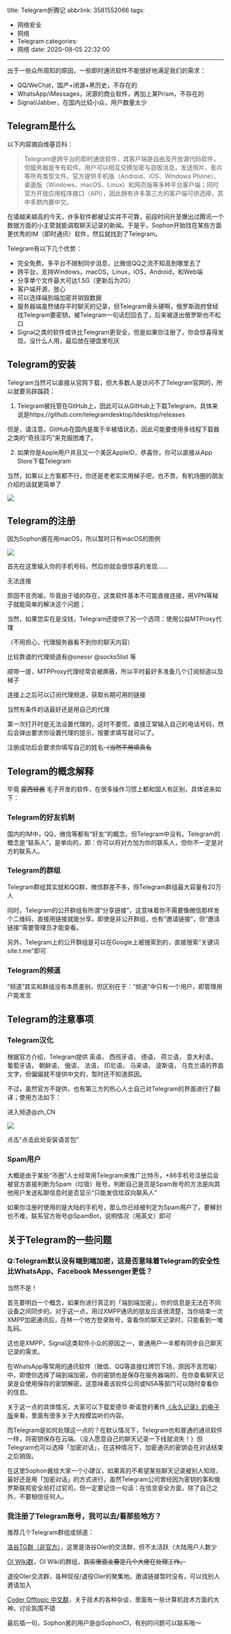 title: Telegram折腾记
abbrlink: 3581552066
tags:
  - 网络安全
  - 网络
  - Telegram
categories:
  - 网络
date: 2020-08-05 22:32:00
---
出于一些众所周知的原因，一些即时通讯软件不能很好地满足我们的需求：

- QQ/WeChat，国产+闭源+黑历史，不存在的
- WhatsApp/iMessages，闭源的商业软件，再加上某Prism，不存在的
- Signal/Jabber，在国内比较小众，用户数量太少

## Telegram是什么

以下内容摘自维基百科：

> Telegram是跨平台的即时通信软件，其客户端是自由及开放源代码软件，但服务器是专有软件。用户可以相互交换加密与自毁消息，发送照片、影片等所有类型文件。官方提供手机版（Android、iOS、Windows Phone）、桌面版（Windows、macOS、Linux）和网页版等多种平台客户端；同时官方开放应用程序接口（API），因此拥有许多第三方的客户端可供选择，其中多款内置中文。

在墙越来越高的今天，许多软件都被证实并不可靠，前段时间升至爆出过腾讯一个数据方面的小主管就能调取聊天记录的新闻。于是乎，Sophon开始找在某些方面更优秀的IM（即时通讯）软件，然后就找到了Telegram。

Telegram有以下几个优势：

- 完全免费，多平台不限制同步消息，比微信QQ之流不知高到哪里去了
- 跨平台，支持Windows，macOS，Linux，iOS，Android，和Web端
- 分享单个文件最大可达1.5G（更新后为2G）
- 客户端开源，放心
- 可以选择端到端加密并销毁数据
- 服务器端虽然储存平时聊天的记录，但Telegram骨头硬啊，俄罗斯政府曾经找Telegram要密钥，被Telegram一句话怼回去了，后来被逐出俄罗斯也不松口
- Signal之类的软件或许比Telegram更安全，但是如果你注册了，你会惊喜得发现，没什么人用，最后放在硬盘里吃灰

## Telegram的安装

Telegram当然可以直接从官网下载，但大多数人是访问不了Telegram官网的，所以就要另辟蹊跷：

1. Telegram被托管在GitHub上，因此可以从GitHub上下载Telegram，具体来说是https://github.com/telegramdesktop/tdesktop/releases

但是，请注意，GitHub在国内是属于半被墙状态，因此可能要使用多线程下载器之类的“奇技淫巧”来克服困难了。

2. 如果你是Apple用户并且又一个美区AppleID，恭喜你，你可以直接从App Store下载Telegram

当然，如果以上方案都不行，你还是老老实实用梯子吧，也不贵，有机场圈的朋友介绍的话就更简单了

![](https://cdn.jsdelivr.net/gh/HeliumOI/HeliumOI.github.io/images/1582504823938.jpg)

## Telegram的注册

因为Sophon酱在用macOS，所以暂时只有macOS的图例

![](https://cdn.jsdelivr.net/gh/HeliumOI/HeliumOI.github.io/images/1583162215202.jpg)

首先在这里输入你的手机号码，然后你就会很惊喜的发现……

无法连接

原因不言而喻，毕竟由于墙的存在，这类软件基本不可能直接连接，用VPN等梯子就能简单的解决这个问题；

当然，如果您实在是没钱，Telegram还提供了另一个选项：使用公益MTProxy代理

（不用担心，代理服务器看不到你的聊天内容）

比较靠谱的代理频道有@onessr @socks5list 等

顺带一提，MTPProxy代理经常会被屏蔽，所以平时最好多准备几个订阅频道以及梯子

连接上之后可以订阅代理频道，获取长期可用的链接

当然有条件的话最好还是用自己的代理

第一次打开时是无法设置代理的，这时不要慌，直接正常输入自己的电话号码，然后会弹出要求你设置代理的提示，按要求填写就可以了。

注册成功后会要求你填写自己的姓名~~（当然不用填真名~~

## Telegram的概念解释

毕竟 ~~露西娅酱~~ 毛子开发的软件，在很多操作习惯上都和国人有区别，具体说来如下：

### Telegram的好友机制

国内的IM中，QQ，微信等都有“好友”的概念，但Telegram中没有。Telegram的概念是“联系人”，是单向的，即：你可以将对方加为你的联系人，但你不一定是对方的联系人。

### Telegram的群组

Telegram群组其实就和QQ群，微信群差不多，但Telegram群组最大容量有20万人

同时，Telegram的公开群组有所谓“分享链接”，这意味着你不需要像微信那样发个二维码，直接用链接就能分享。即使是非公开群组，也有“邀请链接”，但“邀请链接”需要管理员才能查看。

另外，Telegram上的公开群组是可以在Google上被搜索到的，直接搜索“关键词 site:t.me”即可

### Telegram的频道

“频道”其实和群组没有本质差别，但区别在于：“频道”中只有一个用户，即管理用户能发言

## Telegram的注意事项

### Telegram汉化

根据官方介绍，Telegram提供 英语， 西班牙语， 德语， 荷兰语， 意大利语， 葡萄牙语， 朝鲜语， 俄语， 法语， 印尼语， 马来语， 波斯语， 乌克兰语的界面文字，但偏偏就不提供中文的，暂时还不知道原因。

不过，虽然官方不提供，也有第三方的热心人士自己对Telegram的界面进行了翻译；使用方法如下：

进入频道@zh_CN

![](https://cdn.jsdelivr.net/gh/HeliumOI/HeliumOI.github.io/images/1583165079891.jpg)

点击“点击此处安装语言包”

### Spam用户

大概是由于某些“币圈”人士经常用Telegram来推广比特币，+86手机号注册后会被官方直接判断为Spam（垃圾）账号，判断自己是否是Spam账号的方法是向其他用户发送私聊信息时是否显示“只能发信给双向联系人”

如果你注册时使用的是大陆的手机号，那么你已经被判定为Spam用户了。要解封也不难，联系官方账号@SpamBot，说明情况（用英文）即可

## 关于Telegram的一些问题

### Q:Telegram默认没有端到端加密，这是否意味着Telegram的安全性比WhatsApp、Facebook Messenger更低？

当然不是！

首先要明白一个概念，如果你进行真正的「端到端加密」，你的信息是无法在不同设备之间同步的。对于这一点，用过XMPP通讯的朋友应该很清楚，当你结束一次XMPP加密通讯后，在林一个地方登录账号，查看你的聊天记录时，只能看到一堆乱码。

这也是XMPP，Signal这类软件小众的原因之一，普通用户一半都有同步自己聊天记录的需求。

在WhatsApp等常用的通讯软件（微信、QQ等直接红牌罚下场，原因不言而喻）中，即使你选择了端到端加密，你的密钥也是保存在服务器端的，在你查看聊天记录是会使用保存的密钥解密。这意味着该软件公司或NSA等部门可以随时查看你的信息。

关于这一点的具体情况，大家可以下载爱德华·斯诺登的著作[《永久记录》的电子版](https://a.temporaryrecord.com/Permanent_Record_-_CN_edition_with_underlined_redactions.pdf)来看，里面有很多关于大规模监听的内容。

而Telegram是如何处理这一点的？在默认情况下，Telegram也和普通的通讯软件一样，将密钥保存在云端。（没人愿意自己的聊天记录一下线就消失！）但Telegram也可以选择「加密对话」，在这种情况下，加密通讯的密钥会在对话结束之后销毁。

在这里Sophon酱给大家一个小建议，如果真的不希望某些聊天记录被别人知晓，最好还是用「加密对话」的方式进行。虽然Telegram公司曾经因为密钥的事和俄罗斯联邦安全局打过官司，但一定要记住一句话：在信息安全方面，除了自己之外，不要相信任何人。

### 我注册了Telegram账号，我可以去/看那些地方？

推荐几个Telegram群组或频道：

[洛谷TG群（非官方）](https://t.me/joinchat/Gueflk8USNj6n68rA7aCEw)，这里是洛谷OIer的交流群，但不太活跃（大陆用户人数少

[OI WIki群](https://t.me/joinchat/GaEGzlAec5HRSoSxW7o2kg)，OI Wiki的群组，~~其实里面主要是几个大佬在处理工作。~~

退役OIer交流群，各种现役/退役OIer的聚集地。邀请链接暂时没有，可以找别人邀请加入

[Coder Offtopic 中文群](https://t.me/coder_ot)，关于技术的各种杂谈，里面有一些计算机技术方面的大神，讨论氛围不错

最后插一句，Sophon酱的用户是@SophonCI，有别的问题可以联系哦～